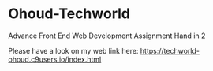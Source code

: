 # Ohoud-Techworld
Advance Front End Web Development Assignment Hand in 2

Please have a look on my web link here:
https://techworld-ohoud.c9users.io/index.html
